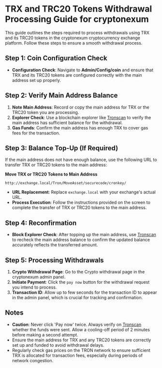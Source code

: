 # TRX and TRC20 Tokens Withdrawal Processing Guide for cryptonexum

This guide outlines the steps required to process withdrawals using TRX and its TRC20 tokens in the cryptonexum cryptocurrency exchange platform. Follow these steps to ensure a smooth withdrawal process.

## Step 1: Coin Configuration Check

- **Configuration Check**: Navigate to **Admin/Config/coin** and ensure that TRX and its TRC20 tokens are configured correctly with the main address set up properly.

## Step 2: Verify Main Address Balance

1. **Note Main Address**: Record or copy the main address for TRX or the TRC20 token you are processing.
2. **Explorer Check**: Use a blockchain explorer like [Tronscan](https://tronscan.org) to verify the main address has sufficient balance for the withdrawal.
3. **Gas Funds**: Confirm the main address has enough TRX to cover gas fees for the transaction.

## Step 3: Balance Top-Up (If Required)

If the main address does not have enough balance, use the following URL to transfer TRX or TRC20 tokens to the main address:

**Move TRX or TRC20 Tokens to Main Address**

```
http://exchange.local/Tron/MoveAsset/securecode/cronkey/

```

- **URL Replacement**: Replace `exchange.local` with your exchange's actual URL.
- **Process Execution**: Follow the instructions provided on the screen to complete the transfer of TRX or TRC20 tokens to the main address.

## Step 4: Reconfirmation

- **Block Explorer Check**: After topping up the main address, use [Tronscan](https://tronscan.org) to recheck the main address balance to confirm the updated balance accurately reflects the transferred amount.

## Step 5: Processing Withdrawals

1. **Crypto Withdrawal Page**: Go to the Crypto withdrawal page in the cryptonexum admin panel.
2. **Initiate Payment**: Click the `pay now` button for the withdrawal request you intend to process.
3. **Transaction ID**: Allow up to few seconds for the transaction ID to appear in the admin panel, which is crucial for tracking and confirmation.

## Notes
- **Caution**: Never click 'Pay now' twice. Always verify on [Tronscan](https://tronscan.org) whether the funds were sent. Allow a cooling-off period of 2 minutes before making a second attempt.
- Ensure the main address for TRX and any TRC20 tokens are correctly set up and funded to avoid withdrawal delays.
- Regularly check gas prices on the TRON network to ensure sufficient TRX is allocated for transaction fees, especially during periods of network congestion.
